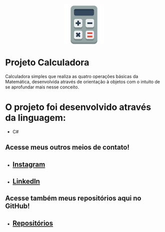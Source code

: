 
<p align="center">
<img src="https://github.com/MatheusFranciscone/projeto-calculadora/blob/master/ativ-calculadora/calculator-icon.png">
</p>

# Projeto Calculadora
Calculadora simples que realiza as quatro operações básicas da Matemática, desenvolvida através de orientação à objetos com o intuito de se aprofundar mais nesse conceito. 
 
  # O projeto foi desenvolvido através da linguagem: 
 * C#
 
## Acesse meus outros meios de contato!

 * ## [Instagram](https://www.instagram.com/_franciscone/)
 * ## [LinkedIn](https://www.linkedin.com/in/matheus-franciscone/)
## Acesse também meus repositórios aqui no GitHub!

 * ## [Repositórios](https://github.com/MatheusFranciscone?tab=repositories)
